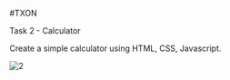 #TXON

Task 2 - Calculator

Create a simple calculator using HTML, CSS, Javascript.

![2](https://user-images.githubusercontent.com/90950477/205429062-dd66709a-df1f-4458-96e3-009ff484565b.png)
